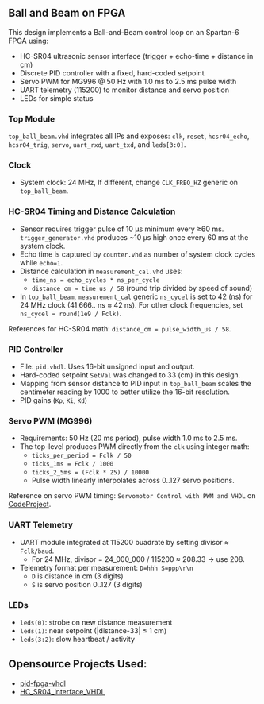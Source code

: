 ## Ball and Beam on FPGA

This design implements a Ball-and-Beam control loop on an Spartan-6 FPGA using:

- HC-SR04 ultrasonic sensor interface (trigger + echo-time + distance in cm)
- Discrete PID controller with a fixed, hard-coded setpoint
- Servo PWM for MG996 @ 50 Hz with 1.0 ms to 2.5 ms pulse width
- UART telemetry (115200) to monitor distance and servo position
- LEDs for simple status

### Top Module

`top_ball_beam.vhd` integrates all IPs and exposes: `clk`, `reset`, `hcsr04_echo`, `hcsr04_trig`, `servo`, `uart_rxd`, `uart_txd`, and `leds[3:0]`.

### Clock

- System clock: 24 MHz, If different, change `CLK_FREQ_HZ` generic on `top_ball_beam`.

### HC-SR04 Timing and Distance Calculation

- Sensor requires trigger pulse of 10 µs minimum every ≥60 ms. `trigger_generator.vhd` produces ~10 µs high once every 60 ms at the system clock.
- Echo time is captured by `counter.vhd` as number of system clock cycles while `echo=1`.
- Distance calculation in `measurement_cal.vhd` uses:
  - `time_ns = echo_cycles * ns_per_cycle`
  - `distance_cm ≈ time_us / 58` (round trip divided by speed of sound)
- In `top_ball_beam`, `measurement_cal` generic `ns_cycel` is set to 42 (ns) for 24 MHz clock (41.666.. ns ≈ 42 ns). For other clock frequencies, set `ns_cycel = round(1e9 / Fclk)`.

References for HC-SR04 math: `distance_cm = pulse_width_us / 58`.

### PID Controller

- File: `pid.vhdl`. Uses 16-bit unsigned input and output.
- Hard-coded setpoint `SetVal` was changed to 33 (cm) in this design. 
- Mapping from sensor distance to PID input in `top_ball_beam` scales the centimeter reading by 1000 to better utilize the 16-bit resolution.
- PID gains (`Kp`, `Ki`, `Kd`)

### Servo PWM (MG996)

- Requirements: 50 Hz (20 ms period), pulse width 1.0 ms to 2.5 ms.
- The top-level produces PWM directly from the `clk` using integer math:
  - `ticks_per_period = Fclk / 50`
  - `ticks_1ms = Fclk / 1000`
  - `ticks_2_5ms = (Fclk * 25) / 10000`
  - Pulse width linearly interpolates across 0..127 servo positions.

Reference on servo PWM timing: `Servomotor Control with PWM and VHDL` on [CodeProject](https://www.codeproject.com/Articles/513169/Servomotor-Control-with-PWM-and-VHDL).

### UART Telemetry

- UART module integrated at 115200 buadrate by setting divisor ≈ `Fclk/baud`.
  - For 24 MHz, divisor = 24_000_000 / 115200 ≈ 208.33 → use 208.
- Telemetry format per measurement: `D=hhh S=ppp\r\n`
  - `D` is distance in cm (3 digits)
  - `S` is servo position 0..127 (3 digits)

### LEDs

- `leds(0)`: strobe on new distance measurement
- `leds(1)`: near setpoint (|distance-33| ≤ 1 cm)
- `leds(3:2)`: slow heartbeat / activity


## Opensource Projects Used:

 - [pid-fpga-vhdl](https://github.com/deepc94/pid-fpga-vhdl/tree/master)
 - [HC_SR04_interface_VHDL](https://github.com/S81f/HC_SR04_interface_VHDL)

